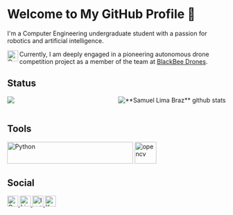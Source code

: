 # Welcome to My GitHub Profile 👋


I'm a Computer Engineering undergraduate student with a passion for robotics and artificial intelligence.

<img align="left" width="25" height="25" src="https://images.emojiterra.com/google/noto-emoji/unicode-15/animated/1f41d.gif" alt="Descrição do GIF">

Currently, I am deeply engaged in a pioneering autonomous drone competition project as a member of the team at [BlackBee Drones](https://blackbeedrones.com/).


## Status
<div style="display: inline_block" align="left">
  <a href="https://github.com/samuellimabraz">
  <img align="center" src="https://github-readme-stats.vercel.app/api/top-langs/?username=samuellimabraz&theme=one_dark_pro&hide_langs_below=1" />
  </a>

  <a href="https://github.com/samuellimabraz">
   <img align="right" src="https://github-readme-stats.vercel.app/api?username=samuellimabraz&show_icons=true&theme=one_dark_pro&line_height=27" alt="**Samuel Lima Braz** github stats"/>
  </a>
</div>
<br>  

## Tools
<div align="left">
  <!-- Ícone do Python -->
  <img src="https://skillicons.dev/icons?i=python,cpp,java,tensorflow,ros&theme=dark" alt="Python" width="290" height="50"/>
  <!-- Ícone do C++ -->
<!--   <img src="https://skillicons.dev/icons?i=cpp&theme=dark" alt="C++" width="50" height="50"/> -->
  <!-- Ícone do Java -->
<!--   <img src="https://skillicons.dev/icons?i=java&theme=dark" alt="C++" width="50" height="50"/> -->
  <!-- Ícone do ROS -->
<!--   <img src="https://skillicons.dev/icons?i=ros&theme=dark" alt="ROS" width="50" height="50"/> -->
  <!-- Ícone do OpenCV -->
  <img src="https://img.icons8.com/color/48/opencv.png" alt="opencv" width="50" height="50"/>
</div>


## Social
<div align="left">
  <a href="mailto:contato.samuellimabraz@gmail.com">
    <img height="25" src="https://img.shields.io/badge/-Gmail-%23333?style=for-the-badge&logo=gmail&logoColor=white" alt="Gmail" target="_blank">
  </a>
  
  <a href="https://www.linkedin.com/in/samuel-lima-braz/">
    <img height="25" src="https://img.shields.io/static/v1?message=LinkedIn&logo=linkedin&label=&color=0077B5&logoColor=white&labelColor=&style=for-the-badge" alt="LinkedIn" target="_blank">
  </a>
  
  <a href="https://www.instagram.com/samuellimabraz/" alt="Instagram">
    <img height="25" src="https://img.shields.io/badge/-Instagram-DF0174?style=for-the-badge&labelColor=DF0174&logo=instagram&logoColor=white&link=https://www.instagram.com/samuellimabraz/" alt="Instagram" target="_blank">
  </a>

  <a href="https://www.kaggle.com/samuellimabraz" alt="Kaggle">
    <img height="25" src="https://img.shields.io/badge/-Kaggle-20BEFF?style=for-the-badge&labelColor=20BEFF&logo=kaggle&logoColor=white&link=https://www.kaggle.com/samuellimabraz" alt="Kaggle" target="_blank">
  </a>
</div>



